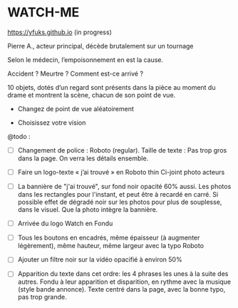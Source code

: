 # WATCH-ME
https://yfuks.github.io (in progress)

Pierre A., acteur principal, décède brutalement sur un tournage

Selon le médecin, l’empoisonnement en est la cause.

Accident ? Meurtre ? Comment est-ce arrivé ?

10 objets, dotés d’un regard sont présents dans la pièce au moment du drame et montrent la scène, chacun de son point de vue.

- Changez de point de vue aléatoirement

- Choisissez votre vision

@todo :

- [ ] Changement de police : Roboto (regular).
Taille de texte : Pas trop gros dans la page. On verra les détails ensemble.

- [ ] Faire un logo-texte « j’ai trouvé » en Roboto thin
Ci-joint photo acteurs

- [ ] La bannière de "j'ai trouvé", sur fond noir opacité 60% aussi.
Les photos dans les rectangles pour l'instant, et peut être à recardé en carré. Si possible effet de dégradé noir sur les photos pour plus de souplesse, dans le visuel. Que la photo intègre la bannière.

- [ ] Arrivée du logo Watch en Fondu 

- [ ] Tous les boutons en encadrés, même épaisseur (à augmenter légèrement), même hauteur, même largeur avec la typo Roboto

- [ ] Ajouter un filtre noir sur la vidéo opacifié à environ 50% 

- [ ] Apparition du texte dans cet ordre: les 4 phrases les unes à la suite des autres. Fondu à leur apparition et disparition, en rythme avec la musique (style bande annonce). Texte centré dans la page, avec la bonne typo, pas trop grande.
